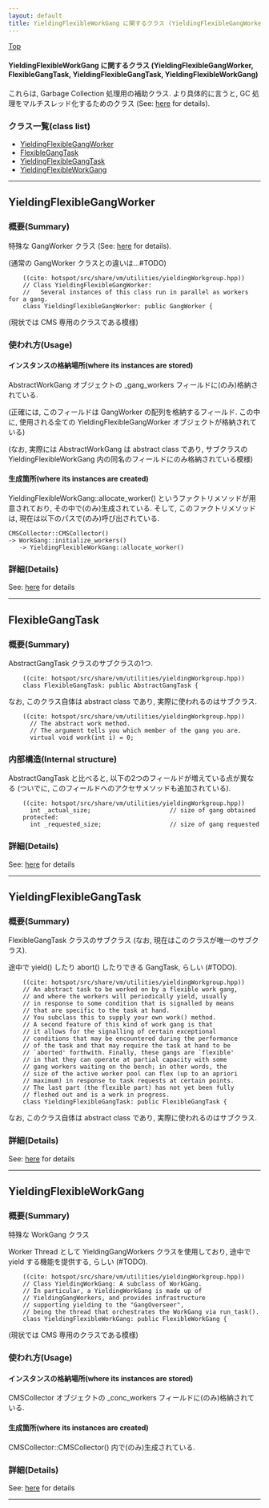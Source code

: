 ```yaml
---
layout: default
title: YieldingFlexibleWorkGang に関するクラス (YieldingFlexibleGangWorker, FlexibleGangTask, YieldingFlexibleGangTask, YieldingFlexibleWorkGang)
---
```

[Top](../index.html)

#### YieldingFlexibleWorkGang に関するクラス (YieldingFlexibleGangWorker, FlexibleGangTask, YieldingFlexibleGangTask, YieldingFlexibleWorkGang)

これらは, Garbage Collection 処理用の補助クラス.
より具体的に言うと, GC 処理をマルチスレッド化するためのクラス (See: [here](no28916ecK.html) for details).



### クラス一覧(class list)

  * [YieldingFlexibleGangWorker](#noVQlONyOQ)
  * [FlexibleGangTask](#noieK6ZtWG)
  * [YieldingFlexibleGangTask](#no2mcwwp_U)
  * [YieldingFlexibleWorkGang](#noNZUdY4pc)


---
## <a name="noVQlONyOQ" id="noVQlONyOQ">YieldingFlexibleGangWorker</a>

### 概要(Summary)
特殊な GangWorker クラス (See: [here](no28916ecK.html) for details).

(通常の GangWorker クラスとの違いは...#TODO)


```
    ((cite: hotspot/src/share/vm/utilities/yieldingWorkgroup.hpp))
    // Class YieldingFlexibleGangWorker:
    //   Several instances of this class run in parallel as workers for a gang.
    class YieldingFlexibleGangWorker: public GangWorker {
```

(現状では CMS 専用のクラスである模様)

### 使われ方(Usage)
#### インスタンスの格納場所(where its instances are stored)
AbstractWorkGang オブジェクトの _gang_workers フィールドに(のみ)格納されている.

(正確には, このフィールドは GangWorker の配列を格納するフィールド.
この中に, 使用される全ての YieldingFlexibleGangWorker オブジェクトが格納されている)

(なお, 実際には AbstractWorkGang は abstract class であり,
サブクラスの YieldingFlexibleWorkGang 内の同名のフィールドにのみ格納されている模様)

#### 生成箇所(where its instances are created)
YieldingFlexibleWorkGang::allocate_worker() というファクトリメソッドが用意されており, その中で(のみ)生成されている.
そして, このファクトリメソッドは, 現在は以下のパスで(のみ)呼び出されている.

```
CMSCollector::CMSCollector()
-> WorkGang::initialize_workers()
   -> YieldingFlexibleWorkGang::allocate_worker()
```




### 詳細(Details)
See: [here](../doxygen/classYieldingFlexibleGangWorker.html) for details

---
## <a name="noieK6ZtWG" id="noieK6ZtWG">FlexibleGangTask</a>

### 概要(Summary)
AbstractGangTask クラスのサブクラスの1つ.


```
    ((cite: hotspot/src/share/vm/utilities/yieldingWorkgroup.hpp))
    class FlexibleGangTask: public AbstractGangTask {
```

なお, このクラス自体は abstract class であり, 実際に使われるのはサブクラス.


```
    ((cite: hotspot/src/share/vm/utilities/yieldingWorkgroup.hpp))
      // The abstract work method.
      // The argument tells you which member of the gang you are.
      virtual void work(int i) = 0;
```

### 内部構造(Internal structure)
AbstractGangTask と比べると, 以下の2つのフィールドが増えている点が異なる
(ついでに, このフィールドへのアクセサメソッドも追加されている).


```
    ((cite: hotspot/src/share/vm/utilities/yieldingWorkgroup.hpp))
      int _actual_size;                      // size of gang obtained
    protected:
      int _requested_size;                   // size of gang requested
```




### 詳細(Details)
See: [here](../doxygen/classFlexibleGangTask.html) for details

---
## <a name="no2mcwwp_U" id="no2mcwwp_U">YieldingFlexibleGangTask</a>

### 概要(Summary)
FlexibleGangTask クラスのサブクラス (なお, 現在はこのクラスが唯一のサブクラス).

途中で yield() したり abort() したりできる GangTask, らしい (#TODO).


```
    ((cite: hotspot/src/share/vm/utilities/yieldingWorkgroup.hpp))
    // An abstract task to be worked on by a flexible work gang,
    // and where the workers will periodically yield, usually
    // in response to some condition that is signalled by means
    // that are specific to the task at hand.
    // You subclass this to supply your own work() method.
    // A second feature of this kind of work gang is that
    // it allows for the signalling of certain exceptional
    // conditions that may be encountered during the performance
    // of the task and that may require the task at hand to be
    // `aborted' forthwith. Finally, these gangs are `flexible'
    // in that they can operate at partial capacity with some
    // gang workers waiting on the bench; in other words, the
    // size of the active worker pool can flex (up to an apriori
    // maximum) in response to task requests at certain points.
    // The last part (the flexible part) has not yet been fully
    // fleshed out and is a work in progress.
    class YieldingFlexibleGangTask: public FlexibleGangTask {
```

なお, このクラス自体は abstract class であり, 実際に使われるのはサブクラス.




### 詳細(Details)
See: [here](../doxygen/classYieldingFlexibleGangTask.html) for details

---
## <a name="noNZUdY4pc" id="noNZUdY4pc">YieldingFlexibleWorkGang</a>

### 概要(Summary)
特殊な WorkGang クラス

Worker Thread として YieldingGangWorkers クラスを使用しており, 
途中で yield する機能を提供する, らしい (#TODO).


```
    ((cite: hotspot/src/share/vm/utilities/yieldingWorkgroup.hpp))
    // Class YieldingWorkGang: A subclass of WorkGang.
    // In particular, a YieldingWorkGang is made up of
    // YieldingGangWorkers, and provides infrastructure
    // supporting yielding to the "GangOverseer",
    // being the thread that orchestrates the WorkGang via run_task().
    class YieldingFlexibleWorkGang: public FlexibleWorkGang {
```

(現状では CMS 専用のクラスである模様)

### 使われ方(Usage)
#### インスタンスの格納場所(where its instances are stored)
CMSCollector オブジェクトの _conc_workers フィールドに(のみ)格納されている.

#### 生成箇所(where its instances are created)
CMSCollector::CMSCollector() 内で(のみ)生成されている.




### 詳細(Details)
See: [here](../doxygen/classYieldingFlexibleWorkGang.html) for details

---
